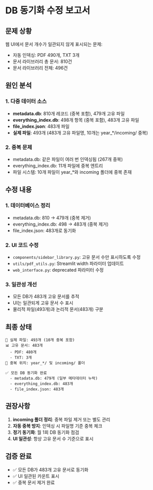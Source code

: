 # DB 동기화 수정 보고서

## 문제 상황
웹 UI에서 문서 개수가 일관되지 않게 표시되는 문제:
- 자동 인덱싱: PDF 490개, TXT 3개
- 문서 라이브러리 총 문서: 810건
- 문서 라이브러리 전체: 496건

## 원인 분석

### 1. 다중 데이터 소스
- **metadata.db**: 810개 레코드 (중복 포함), 479개 고유 파일
- **everything_index.db**: 498개 항목 (중복 포함), 483개 고유 파일
- **file_index.json**: 483개 파일
- **실제 파일**: 493개 (483개 고유 파일명, 10개는 year_*/incoming/ 중복)

### 2. 중복 문제
- metadata.db: 같은 파일이 여러 번 인덱싱됨 (267개 중복)
- everything_index.db: 11개 파일에 중복 엔트리
- 파일 시스템: 10개 파일이 year_*와 incoming 폴더에 중복 존재

## 수정 내용

### 1. 데이터베이스 정리
- metadata.db: 810 → 479개 (중복 제거)
- everything_index.db: 498 → 483개 (중복 제거)
- file_index.json: 483개로 동기화

### 2. UI 코드 수정
- `components/sidebar_library.py`: 고유 문서 수만 표시하도록 수정
- `utils/pdf_utils.py`: Streamlit width 파라미터 업데이트
- `web_interface.py`: deprecated 파라미터 수정

### 3. 일관성 개선
- 모든 DB가 483개 고유 문서를 추적
- UI는 일관되게 고유 문서 수 표시
- 물리적 파일(493개)과 논리적 문서(483개) 구분

## 최종 상태

```
📁 실제 파일: 493개 (10개 중복 포함)
📊 고유 문서: 483개
  - PDF: 480개
  - TXT: 3개
📂 중복 위치: year_*/ 및 incoming/ 폴더

✅ 모든 DB 동기화 완료
  - metadata.db: 479개 (일부 메타데이터 누락)
  - everything_index.db: 483개
  - file_index.json: 483개
```

## 권장사항

1. **incoming 폴더 정리**: 중복 파일 제거 또는 별도 관리
2. **자동 중복 방지**: 인덱싱 시 파일명 기준 중복 체크
3. **정기 동기화**: 월 1회 DB 동기화 점검
4. **UI 일관성**: 항상 고유 문서 수 기준으로 표시

## 검증 완료
- ✅ 모든 DB가 483개 고유 문서로 동기화
- ✅ UI 일관된 카운트 표시
- ✅ 중복 문서 제거 완료